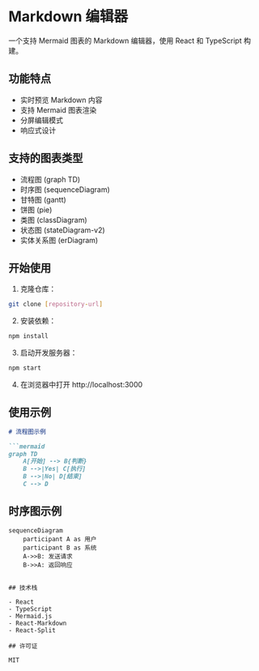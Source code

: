 # Markdown 编辑器

一个支持 Mermaid 图表的 Markdown 编辑器，使用 React 和 TypeScript 构建。

## 功能特点

- 实时预览 Markdown 内容
- 支持 Mermaid 图表渲染
- 分屏编辑模式
- 响应式设计

## 支持的图表类型

- 流程图 (graph TD)
- 时序图 (sequenceDiagram)
- 甘特图 (gantt)
- 饼图 (pie)
- 类图 (classDiagram)
- 状态图 (stateDiagram-v2)
- 实体关系图 (erDiagram)

## 开始使用

1. 克隆仓库：
```bash
git clone [repository-url]
```

2. 安装依赖：
```bash
npm install
```

3. 启动开发服务器：
```bash
npm start
```

4. 在浏览器中打开 http://localhost:3000

## 使用示例

```markdown
# 流程图示例

```mermaid
graph TD
    A[开始] --> B{判断}
    B -->|Yes| C[执行]
    B -->|No| D[结束]
    C --> D
```

## 时序图示例

```mermaid
sequenceDiagram
    participant A as 用户
    participant B as 系统
    A->>B: 发送请求
    B->>A: 返回响应
```
```

## 技术栈

- React
- TypeScript
- Mermaid.js
- React-Markdown
- React-Split

## 许可证

MIT